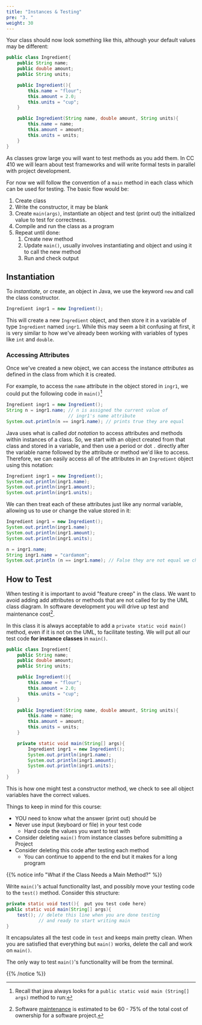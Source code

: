 ```yaml
---
title: "Instances & Testing"
pre: "3. "
weight: 30
---
```


Your class should now look something like this, although your default values may be different:

```java
public class Ingredient{
    public String name;
    public double amount;
    public String units;

    public Ingredient(){
        this.name = "flour";
        this.amount = 2.0;
        this.units = "cup";
    }

    public Ingredient(String name, double amount, String units){
        this.name = name;
        this.amount = amount;
        this.units = units;
    }
}
```

As classes grow large you will want to test methods as you add them.  In CC 410 we will learn about test frameworks and will write formal tests in parallel with project development.  

For now we will follow the convention of a `main` method in each class which can be used for testing.  The basic flow would be:

1. Create class
1. Write the constructor, it may be blank
1. Create `main(args)`, instantiate an object and test (print out) the initialized value to test for correctness.
1. Compile and run the class as a program
1. Repeat until done:
   1. Create new method
   1. Update `main()`, usually involves instantiating and object and using it to call the new method
   1. Run and check output

## Instantiation

To _instantiate_, or create, an object in Java, we use the keyword `new` and call the class constructor. 

```java
Ingredient ingr1 = new Ingredient();
```

This will create a new `Ingredient` object, and then store it in a variable of type `Ingredient` named `ingr1`. While this may seem a bit confusing at first, it is very similar to how we've already been working with variables of types like `int` and `double`.

### Accessing Attributes

Once we've created a new object, we can access the instance _attributes_ as defined in the class from which it is created. 

For example, to access the `name` attribute in the object stored in `ingr1`, we could put the following code in `main()`[^2]

[^2]: Recall that java always looks for a `public static void main (String[] args)` method to run:

```java
Ingredient ingr1 = new Ingredient();
String n = ingr1.name; // n is assigned the current value of
                       // ingr1's name attribute
System.out.println(n == ingr1.name); // prints true they are equal
```

Java uses what is called _dot notation_ to access attributes and methods within instances of a class. So, we start with an object created from that class and stored in a variable, and then use a period or dot `.` directly after the variable name followed by the attribute or method we'd like to access. Therefore, we can easily access all of the attributes in an `Ingredient` object using this notation:

```java
Ingredient ingr1 = new Ingredient();
System.out.println(ingr1.name);
System.out.println(ingr1.amount);
System.out.println(ingr1.units);
```

We can then treat each of these attributes just like any normal variable, allowing us to use or change the value stored in it:

```java
Ingredient ingr1 = new Ingredient();
System.out.println(ingr1.name);
System.out.println(ingr1.amount);
System.out.println(ingr1.units);

n = ingr1.name;
String ingr1.name = "cardamom";
System.out.println (n == ingr1.name); // False they are not equal we changed ingr1.name
```

## How to Test

When testing it is important to avoid "feature creep" in the class.  We want to avoid adding add attributes or methods that are not called for by the UML class diagram.  In software development you will drive up test and maintenance cost[^3].  

In this class it is always acceptable to add a `private static void main()` method, even if it is not on the UML, to facilitate testing.  We will put all our test code <b>for instance classes</b> in `main()`. 

[^3]: Software <a href="https://galorath.com/software-maintenance-costs/#:~:text=SOFTWARE%20MAINTENANCE%20COST%20DEFINED&text=Software%20maintenance%20costs%20will%20typically,20%25%20of%20software%20maintenance%20costs)">maintenance</a> is estimated to be 60 - 75% of the total cost of ownership for a software project.


```java
public class Ingredient{
    public String name;
    public double amount;
    public String units;

    public Ingredient(){
        this.name = "flour";
        this.amount = 2.0;
        this.units = "cup";
    }

    public Ingredient(String name, double amount, String units){
        this.name = name;
        this.amount = amount;
        this.units = units;
    }

    private static void main(String[] args){
        Ingredient ingr1 = new Ingredient();
        System.out.println(ingr1.name);
        System.out.println(ingr1.amount);
        System.out.println(ingr1.units);    
    }
}
```

This is how one might test a constructor method, we check to see all object variables have the correct values.

Things to keep in mind for this course:
* YOU need to know what the answer (print out) should be
* Never use input (keyboard or file) in your test code
  * Hard code the values you want to test with
* Consider deleting `main()` from instance classes before submitting a Project
* Consider deleting this code after testing each method
  * You can continue to append to the end but it makes for a long program

{{% notice info "What if the Class Needs a Main Method?" %}}

Write `main()`'s actual functionality last, and possibly move your testing code to the `test()` method. Consider this structure:

```java
private static void test(){  put you test code here}
public static void main(String[] args){
    test(); // delete this line when you are done testing
            // and ready to start writing main
}
```

It encapsulates all the test code in `test` and keeps main pretty clean.  When you are satisfied that everything but `main()` works, delete the call and work on `main()`.

The only way to test `main()`'s functionality will be from the terminal.

{{% /notice %}}